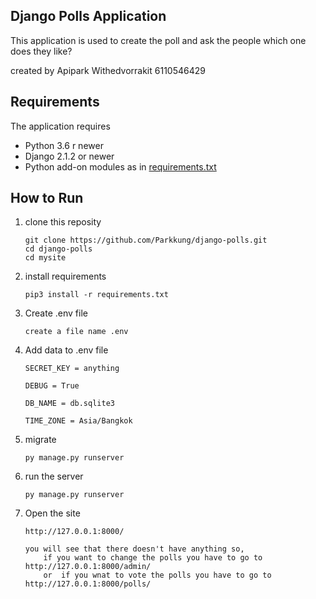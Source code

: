  ## Django Polls Application
 This application is used to create the poll and ask the people which one does they like?

 created by Apipark Withedvorrakit 6110546429
 ## Requirements

 The application requires
 * Python 3.6 r newer
 * Django 2.1.2 or newer
 * Python add-on modules as in [requirements.txt](requirements.txt)

 ## How to Run

 1. clone this reposity
    
    ```
    git clone https://github.com/Parkkung/django-polls.git
    cd django-polls
    cd mysite
    ```

 2. install requirements

    ```    
    pip3 install -r requirements.txt
    ```

 3. Create .env file

    ```
    create a file name .env
    ```

 4. Add data to .env file

    ```
    SECRET_KEY = anything

    DEBUG = True

    DB_NAME = db.sqlite3

    TIME_ZONE = Asia/Bangkok
    ```

 5. migrate

    ```
    py manage.py runserver
    ```

 6. run the server

    ```
    py manage.py runserver
    ```

 7. Open the site
    
    ```
    http://127.0.0.1:8000/

    you will see that there doesn't have anything so,
        if you want to change the polls you have to go to http://127.0.0.1:8000/admin/
        or  if you wnat to vote the polls you have to go to http://127.0.0.1:8000/polls/
    ```
